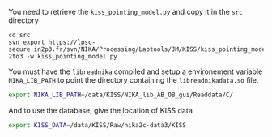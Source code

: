 
You need to retrieve the `kiss_pointing_model.py` and copy it in the `src` directory

```
cd src
svn export https://lpsc-secure.in2p3.fr/svn/NIKA/Processing/Labtools/JM/KISS/kiss_pointing_model.py
2to3 -w kiss_pointing_model.py
```


You must have the `libreadnika` compiled and setup a environement variable `NIKA_LIB_PATH` to point the directory containing the `libreadnikadata.so` file.

```bash
export NIKA_LIB_PATH=/data/KISS/NIKA_lib_AB_OB_gui/Readdata/C/
```

And to use the database, give the location of KISS data
```bash
export KISS_DATA=/data/KISS/Raw/nika2c-data3/KISS
```